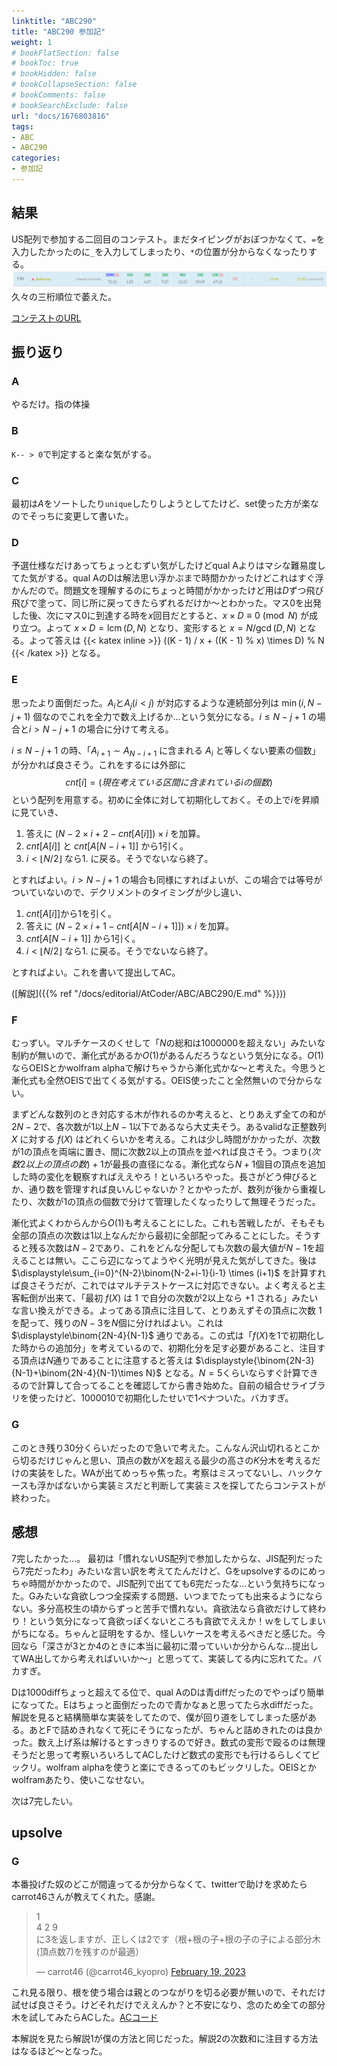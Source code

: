 ```yaml
---
linktitle: "ABC290"
title: "ABC290 参加記"
weight: 1
# bookFlatSection: false
# bookToc: true
# bookHidden: false
# bookCollapseSection: false
# bookComments: false
# bookSearchExclude: false
url: "docs/1676803816"
tags:
- ABC
- ABC290
categories:
- 参加記
---
```


## 結果

US配列で参加する二回目のコンテスト。まだタイピングがおぼつかなくて、`=`を入力したかったのに`_`を入力してしまったり、`*`の位置が分からなくなったりする。
![結果](result.png)
久々の三桁順位で萎えた。

[コンテストのURL](https://atcoder.jp/contests/abc290)

## 振り返り

### A
やるだけ。指の体操

### B
`K-- > 0`で判定すると楽な気がする。

### C
最初は$A$をソートしたり`unique`したりしようとしてたけど、set使った方が楽なのでそっちに変更して書いた。

### D
予選仕様なだけあってちょっとむずい気がしたけどqual Aよりはマシな難易度してた気がする。qual AのDは解法思い浮かぶまで時間かかったけどこれはすぐ浮かんだので。問題文を理解するのにちょっと時間がかかったけど用は$D$ずつ飛び飛びで塗って、同じ所に戻ってきたらずれるだけか～とわかった。マス$0$を出発した後、次にマス$0$に到達する時を$x$回目だとすると、$x \times D \equiv 0 \pmod N$ が成り立つ。よって $x \times D = \operatorname{lcm}(D, N)$ となり、変形すると $x = N / \gcd(D, N)$ となる。よって答えは 
{{< katex inline >}}
((K - 1) / x + ((K - 1) \% x) \times D) \% N
{{< /katex >}}
となる。
### E
思ったより面倒だった。$A_i$と$A_j(i<j)$ が対応するような連続部分列は $\min(i, N - j + 1)$ 個なのでこれを全力で数え上げるか...という気分になる。$i \leq N - j + 1$ の場合と$i > N - j + 1$ の場合に分けて考える。

$i \leq N - j + 1$ の時、「$A_{i+1}\sim A_{N-i+1}$ に含まれる $A_{i}$ と等しくない要素の個数」が分かれば良さそう。これをするには外部に 
$$ cnt[i]=(現在考えている区間に含まれているiの個数)$$ 
という配列を用意する。初めに全体に対して初期化しておく。その上で$i$を昇順に見ていき、
1. 答えに $(N - 2 \times i + 2 - cnt[A[i]]) \times i$ を加算。
2. $cnt[A[i]]$ と $cnt[A[N - i + 1]]$ から$1$引く。
3. $i < \lfloor N / 2 \rfloor$ なら1. に戻る。そうでないなら終了。

とすればよい。$i > N - j + 1$ の場合も同様にすればよいが、この場合では等号がついていないので、デクリメントのタイミングが少し違い、
1. $cnt[A[i]]$から$1$を引く。
2. 答えに $(N - 2 \times i + 1 - cnt[A[N - i + 1]]) \times i$ を加算。
3. $cnt[A[N - i + 1]]$ から$1$引く。
4. $i < \lfloor N / 2 \rfloor$ なら1. に戻る。そうでないなら終了。

とすればよい。これを書いて提出してAC。

([解説]({{% ref "/docs/editorial/AtCoder/ABC/ABC290/E.md" %}}))
### F
むっずい。マルチケースのくせして「$N$の総和は$1000000$を超えない」みたいな制約が無いので、漸化式があるか$O(1)$があるんだろうなという気分になる。$O(1)$ならOEISとかwolfram alphaで解けちゃうから漸化式かな～と考えた。今思うと漸化式も全然OEISで出てくる気がする。OEIS使ったこと全然無いので分からない。

まずどんな数列のとき対応する木が作れるのか考えると、とりあえず全ての和が$2N-2$で、各次数が$1$以上$N-1$以下であるなら大丈夫そう。あるvalidな正整数列 $X$ に対する $f(X)$ はどれくらいかを考える。これは少し時間がかかったが、次数が$1$の頂点を両端に置き、間に次数$2$以上の頂点を並べれば良さそう。つまり$(次数2以上の頂点の数)+1$が最長の直径になる。漸化式なら$N+1$個目の頂点を追加した時の変化を観察すればええやろ！といろいろやった。長さがどう伸びるとか、通り数を管理すれば良いんじゃないか？とかやったが、数列が後から重複したり、次数が$1$の頂点の個数で分けて管理したくなったりして無理そうだった。

漸化式よくわからんから$O(1)$も考えることにした。これも苦戦したが、そもそも全部の頂点の次数は$1$以上なんだから最初に全部配ってみることにした。そうすると残る次数は$N-2$であり、これをどんな分配しても次数の最大値が$N-1$を超えることは無い。ここら辺になってようやく光明が見えた気がしてきた。後は $\displaystyle\sum_{i=0}^{N-2}\binom{N-2+i-1}{i-1} \times (i+1)$ を計算すれば良さそうだが、これではマルチテストケースに対応できない。よく考えると主客転倒が出来て、「最初 $f(X)$ は $1$ で自分の次数が2以上なら $+1$ される」みたいな言い換えができる。よってある頂点に注目して、とりあえずその頂点に次数 $1$ を配って、残りの$N-3$を$N$個に分ければよい。これは $\displaystyle\binom{2N-4}{N-1}$ 通りである。この式は「$f(X)$を$1$で初期化した時からの追加分」を考えているので、初期化分を足す必要があること、注目する頂点は$N$通りであることに注意すると答えは $\displaystyle{\binom{2N-3}{N-1}+\binom{2N-4}{N-1}\times N}$ となる。$N=5$くらいならすぐ計算できるので計算して合ってることを確認してから書き始めた。自前の組合せライブラリを使ったけど、$1000010$で初期化したせいで1ペナついた。バカすぎ。


### G
このとき残り30分くらいだったので急いで考えた。こんなん沢山切れるとこから切るだけじゃんと思い、頂点の数が$X$を超える最少の高さの$K$分木を考えるだけの実装をした。WAが出てめっちゃ焦った。考察はミスってないし、ハックケースも浮かばないから実装ミスだと判断して実装ミスを探してたらコンテストが終わった。

## 感想
7完したかった...。
最初は「慣れないUS配列で参加したからな、JIS配列だったら7完だったわ」みたいな言い訳を考えてたんだけど、Gをupsolveするのにめっちゃ時間がかかったので、JIS配列で出てても6完だったな…という気持ちになった。Gみたいな貪欲しつつ全探索する問題、いつまでたっても出来るようにならない。多分高校生の頃からずっと苦手で慣れない。貪欲法なら貪欲だけして終わり！という気分になって貪欲っぽくないところも貪欲でええか！ｗをしてしまいがちになる。ちゃんと証明をするか、怪しいケースを考えるべきだと感じた。今回なら「深さが3とか4のときに本当に最初に潜っていいか分からんな...提出してWA出してから考えればいいか～」と思ってて、実装してる内に忘れてた。バカすぎ。

Dは1000diffちょっと超えてる位で、qual AのDは青diffだったのでやっぱり簡単になってた。Eはちょっと面倒だったので青かなぁと思ってたら水diffだった。解説を見ると結構簡単な実装をしてたので、僕が回り道をしてしまった感がある。あとFで詰めきれなくて死にそうになったが、ちゃんと詰めきれたのは良かった。数え上げ系は解けるとすっきりするので好き。数式の変形で殴るのは無理そうだと思って考察いろいろしてACしたけど数式の変形でも行けるらしくてビックリ。wolfram alphaを使うと楽にできるってのもビックリした。OEISとかwolframあたり、使いこなせない。

次は7完したい。

## upsolve

### G

本番投げた奴のどこが間違ってるか分からなくて、twitterで助けを求めたらcarrot46さんが教えてくれた。感謝。

<blockquote class="twitter-tweet"><p lang="ja" dir="ltr">1<br>4 2 9<br>に3を返しますが、正しくは2です（根+根の子+根の子の子による部分木(頂点数7)を残すのが最適）</p>&mdash; carrot46 (@carrot46_kyopro) <a href="https://twitter.com/carrot46_kyopro/status/1627304100512813058?ref_src=twsrc%5Etfw">February 19, 2023</a></blockquote> <script async src="https://platform.twitter.com/widgets.js" charset="utf-8"></script>

これ見る限り、根を使う場合は親とのつながりを切る必要が無いので、それだけ試せば良さそう。けどそれだけでええんか？と不安になり、念のため全ての部分木を試してみたらACした。[ACコード](https://atcoder.jp/contests/abc290/submissions/39049293)

本解説を見たら解説1が僕の方法と同じだった。解説2の次数和に注目する方法はなるほど～となった。